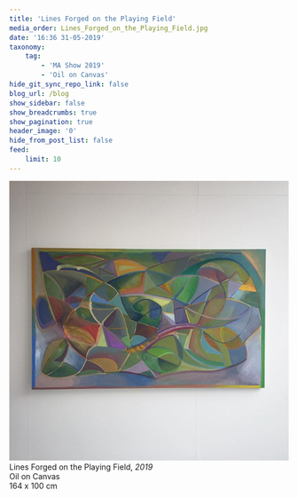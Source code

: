 ```yaml
---
title: 'Lines Forged on the Playing Field'
media_order: Lines_Forged_on_the_Playing_Field.jpg
date: '16:36 31-05-2019'
taxonomy:
    tag:
        - 'MA Show 2019'
        - 'Oil on Canvas'
hide_git_sync_repo_link: false
blog_url: /blog
show_sidebar: false
show_breadcrumbs: true
show_pagination: true
header_image: '0'
hide_from_post_list: false
feed:
    limit: 10
---
```


[![](Lines_Forged_on_the_Playing_Field.jpg)](/paintings/lines-forged-on-the-playing-field)  
Lines Forged on the Playing Field, _2019_  
Oil on Canvas  
164 x 100 cm 